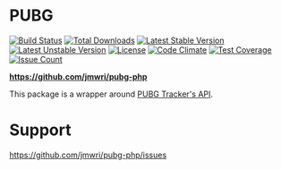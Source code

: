 # PUBG

[![Build Status](https://travis-ci.org/jmwri/pubg-php.svg?branch=master)](https://travis-ci.org/jmwri/pubg-php)
[![Total Downloads](https://poser.pugx.org/jmwri/pubg-php/d/total.svg)](https://packagist.org/packages/jmwri/pubg-php)
[![Latest Stable Version](https://poser.pugx.org/jmwri/pubg-php/v/stable.svg)](https://packagist.org/packages/jmwri/pubg-php)
[![Latest Unstable Version](https://poser.pugx.org/jmwri/pubg-php/v/unstable.svg)](https://packagist.org/packages/jmwri/pubg-php)
[![License](https://poser.pugx.org/jmwri/pubg-php/license.svg)](https://packagist.org/packages/jmwri/pubg-php)
[![Code Climate](https://codeclimate.com/github/jmwri/pubg-php/badges/gpa.svg)](https://codeclimate.com/github/jmwri/pubg-php)
[![Test Coverage](https://codeclimate.com/github/jmwri/pubg-php/badges/coverage.svg)](https://codeclimate.com/github/jmwri/pubg-php/coverage)
[![Issue Count](https://codeclimate.com/github/jmwri/pubg-php/badges/issue_count.svg)](https://codeclimate.com/github/jmwri/pubg-php)

**https://github.com/jmwri/pubg-php**

This package is a wrapper around [PUBG Tracker's API](https://pubgtracker.com/site-api).

# Support
https://github.com/jmwri/pubg-php/issues
